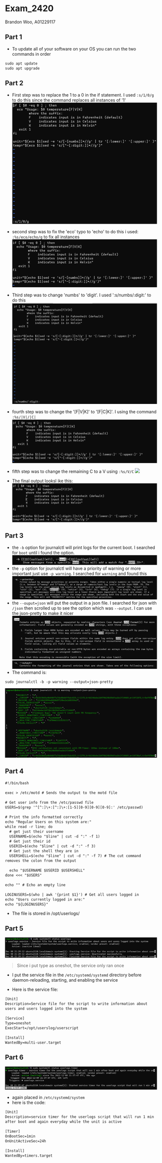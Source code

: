 # Exam_2420
Brandon Woo, A01229117

## Part 1
- To update all of your software on your OS you can run the two commands in order
```
sudo apt update
sudo apt upgrade
```

## Part 2
- First step was to replace the 1 to a 0 in the if statement. I used `:s/1/0/g` to do this since the command replaces all instances of '1'
![](./images/firstedit.png)
- second step was to fix the 'eco' typo to 'echo' to do this i used: `:%s/eco/echo/g` to fix all instances
![](./images/fixecho.png)
- Third step was to change 'numbs' to 'digit'. I used ':s/numbs/:digit:' to do this
![](./images/digit.png)
- fourth step was to change the '[F|V|K]' to '[F|C|K]'. I using the command `:%s/|V|/|C|`
![](./images/thing.png)
- fifth step was to change the remaining C to a V using `:%s/V/C`
![](./images/thing2)

- The final output looksl ike this:
![](./images/finaloutput.png)

## Part 3
- the `-b` option for journalctl will print logs for the current boot. I searched for `boot` until i found the option.
![](./images/bootoptionjournal.png)
- the `-p` option for journalctl will have a priority of warning or more important just use `-p warning`. I searched for `warning` and found this
![](./images/poption.png)
- the `--ouput=json` will put the output in a json file. I searched for json with `/json` then scrolled up to see the option which was `--output`. I can use the json-pretty to make it nicer
![](./images/jsonoutput.png)
![](./images/journaljson.png)
- The command is:
```
sudo journalctl -b -p warning --output=json-pretty

```
![](./images/jsonpretty.png)

## Part 4
```
#!/bin/bash

exec > /etc/motd # Sends the output to the motd file

# Get user info from the /etc/passwd file
USERS=$(grep '^[^:]\+:[^:]\+:[1-5][0-9][0-9][0-9]:' /etc/passwd)

# Print the info formatted correctly
echo "Regular Users on this system are:"
while read -r line; do
  # get just their username
  USERNAME=$(echo "$line" | cut -d ":" -f 1)
  # Get just their id
  USERID=$(echo "$line" | cut -d ":" -f 3)
  # Get just the shell they are in
  USERSHELL=$(echo "$line" | cut -d ":" -f 7) # The cut command removes the colon from the output

  echo "$USERNAME $USERID $USERSHELL"
done <<< "$USERS"

echo "" # Echo an empty line

LOGINUSERS=$(who | awk '{print $1}') # Get all users logged in
echo "Users currently logged in are:"
echo "${LOGINUSERS}"
```
- The file is stored in /opt/userlogs/

## Part 5
![](./images/statusofservice.png)
> Since i put type as oneshot, the service only ran once

- I put the service file in the `/etc/systemd/systemd` directory before daemon-reloading, starting, and enabling the service

- Here is the service file:
```
[Unit]
Description=Service file for the script to write information about users and users logged into the system

[Service]
Type=oneshot
ExecStart=/opt/userslog/userscript

[Install]
WantedBy=multi-user.target

```
## Part 6
![](./images/Timer.png)
- again placed in `/etc/systemd/system`
- here is the code:
```
[Unit]
Description=service timer for the userlogs script that will run 1 min after boot and again everyday while the unit is active

[Timer]
OnBootSec=1min
OnUnitActiveSec=24h

[Install]
WantedBy=timers.target

```

